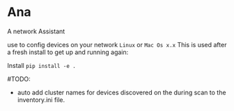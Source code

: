 # Ana
A network Assistant


use to config devices on your network ```Linux``` or ```Mac Os x.x```
This is used after a fresh install to get up and running again:

Install 
```pip install -e .```




#TODO: 
- auto add cluster names for devices discovered on the during scan to the inventory.ini file.